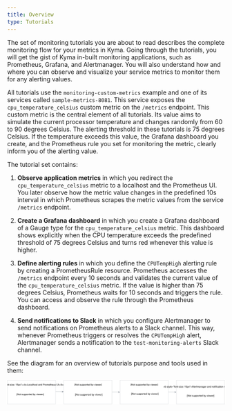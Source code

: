 ```yaml
---
title: Overview
type: Tutorials
---
```


The set of monitoring tutorials you are about to read describes the complete monitoring flow for your metrics in Kyma. Going through the tutorials, you will get the gist of Kyma in-built monitoring applications, such as Prometheus, Grafana, and Alertmanager. You will also understand how and where you can observe and visualize your service metrics to monitor them for any alerting values.

All tutorials use the `monitoring-custom-metrics` example and one of its services called `sample-metrics-8081`. This service exposes the `cpu_temperature_celsius` custom metric on the `/metrics` endpoint. This custom metric is the central element of all tutorials. Its value aims to simulate the current processor temperature and changes randomly from 60 to 90 degrees Celsius. The alerting threshold in these tutorials is 75 degrees Celsius. If the temperature exceeds this value, the Grafana dashboard you create, and the Prometheus rule you set for monitoring the metric, clearly inform you of the alerting value.

The tutorial set contains:

1. **Observe application metrics** in which you redirect the `cpu_temperature_celsius` metric to a localhost and the Prometheus UI. You later observe how the metric value changes in the predefined 10s interval in which Prometheus scrapes the metric values from the service `/metrics` endpoint.

2. **Create a Grafana dashboard** in which you create a Grafana dashboard of a Gauge type for the `cpu_temperature_celsius` metric. This dashboard shows explicitly when the CPU temperature exceeds the predefined threshold of 75 degrees Celsius and turns red whenever this value is higher.

3. **Define alerting rules** in which you define the `CPUTempHigh` alerting rule by creating a PrometheusRule resource. Prometheus accesses the `/metrics` endpoint every 10 seconds and validates the current value of the `cpu_temperature_celsius` metric. If the value is higher than 75 degrees Celsius, Prometheus waits for 10 seconds and triggers the rule. You can access and observe the rule through the Prometheus dashboard.

4. **Send notifications to Slack** in which you configure Alertmanager to send notifications on Prometheus alerts to a Slack channel. This way, whenever Prometheus triggers or resolves the `CPUTempHigh` alert, Alertmanager sends a notification to the `test-monitoring-alerts` Slack channel.

See the diagram for an overview of tutorials purpose and tools used in them:

 ![Monitoring tutorials](./assets/monitoring-tutorials.svg)
